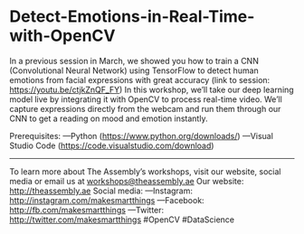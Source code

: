 # Detect-Emotions-in-Real-Time-with-OpenCV


In a previous session in March, we showed you how to train a CNN (Convolutional Neural Network) using TensorFlow to detect human emotions from facial expressions with great accuracy (link to session: https://youtu.be/ctjkZnQF_FY)  In this workshop, we’ll take our deep learning model live by integrating it with OpenCV to process real-time video. We’ll capture expressions directly from the webcam and run them through our CNN to get a reading on mood and emotion instantly. 

Prerequisites:  —Python (https://www.python.org/downloads/) —Visual Studio Code (https://code.visualstudio.com/download)   

----------------------------------------- 

To learn more about The Assembly’s workshops, visit our website, social media or email us at workshops@theassembly.ae 
Our website: http://theassembly.ae Social media: —Instagram: http://instagram.com/makesmartthings —Facebook: http://fb.com/makesmartthings —Twitter: http://twitter.com/makesmartthings 
#OpenCV #DataScience
